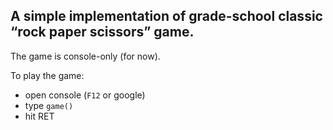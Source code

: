 ## A simple implementation of grade-school classic “rock paper scissors” game.

The game is console-only (for now).

To play the game:
- open console (`F12` or google)
- type `game()`
- hit RET
